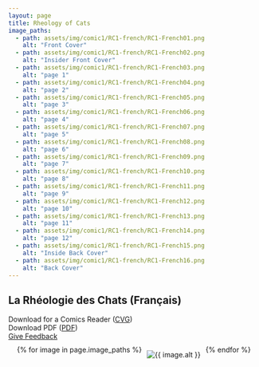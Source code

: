 ```yaml
---
layout: page
title: Rheology of Cats
image_paths:
  - path: assets/img/comic1/RC1-french/RC1-French01.png 
    alt: "Front Cover"
  - path: assets/img/comic1/RC1-french/RC1-French02.png 
    alt: "Insider Front Cover"
  - path: assets/img/comic1/RC1-french/RC1-French03.png 
    alt: "page 1"
  - path: assets/img/comic1/RC1-french/RC1-French04.png 
    alt: "page 2"
  - path: assets/img/comic1/RC1-french/RC1-French05.png 
    alt: "page 3"
  - path: assets/img/comic1/RC1-french/RC1-French06.png 
    alt: "page 4"
  - path: assets/img/comic1/RC1-french/RC1-French07.png 
    alt: "page 5"
  - path: assets/img/comic1/RC1-french/RC1-French08.png 
    alt: "page 6"
  - path: assets/img/comic1/RC1-french/RC1-French09.png 
    alt: "page 7"
  - path: assets/img/comic1/RC1-french/RC1-French10.png 
    alt: "page 8"
  - path: assets/img/comic1/RC1-french/RC1-French11.png 
    alt: "page 9"
  - path: assets/img/comic1/RC1-french/RC1-French12.png 
    alt: "page 10"
  - path: assets/img/comic1/RC1-french/RC1-French13.png 
    alt: "page 11"
  - path: assets/img/comic1/RC1-french/RC1-French14.png 
    alt: "page 12"
  - path: assets/img/comic1/RC1-french/RC1-French15.png 
    alt: "Inside Back Cover"
  - path: assets/img/comic1/RC1-french/RC1-French16.png 
    alt: "Back Cover"
---
```


<div class="col-lg-12 text-center">
	<h2 class="section-heading text-uppercase">La Rhéologie des Chats (Français)</h2>
        <div class="text-muted">
           Download for a Comics Reader (<a href="{{ site.url }}/downloads/comic1-french/RC1-French.cbz">CVG</a>)
        </div>
        <div class="text-muted">
           Download PDF (<a href="{{ site.url }}/downloads/comic1-french/RC1-French.pdf">PDF</a>)
        </div>
        <div class="text-muted">
           <a href="https://forms.gle/YxFdry5rYfWbbZVBA">Give Feedback</a>
        </div>

</div>

<div style="display: flex; justify-content: center; margin-top: 10px; margin-bottom: 30px;">
  {% for image in page.image_paths %}
    <img src="{{ image.path }}" alt="{{ image.alt }}" style="max-width: 100%; height: auto; margin: 10px;">
  {% endfor %}
</div>












